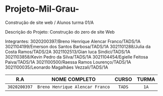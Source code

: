 # Projeto-Mil-Grau-
Construção de site web / Alunos turma 01/A

Descrição do Projeto: Construção do zero de site Web

   
 Integrantes: 3020200397/Breno Henrique Alencar Franco/TADS/1A
 3021104199/Emerson dos Santos Barbosa/TADS/1A
 3021101288/Julia da Costa Ramos/TADS/2A
 3021102513/Gian luca Sindici/TADS/1A
 3021103858/Kevin Pedro da Silva/TADS/1A
 3021104454/Egielle Feitosa Paiva/TADS/1A
 3021100500/Raessa Ramos Lourenço/TADS/1A
 3021100035/Leonardo Magalhães Vezzali/TADS/1A 


| R.A | NOME COMPLETO | CURSO | TURMA |
| :---: | :----------:| :---: | :---: |
| `3020200397` | `Breno Henrique Alencar Franco`| `TADS`  | `1A` |
